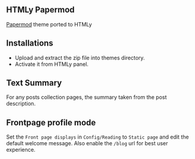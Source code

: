 ## HTMLy Papermod

[Papermod](https://github.com/adityatelange/hugo-PaperMod/) theme ported to HTMLy

## Installations

 -  Upload and extract the zip file into themes directory.
 -  Activate it from HTMLy panel.
 
## Text Summary

For any posts collection pages, the summary taken from the post description.

## Frontpage profile mode

Set the `Front page displays` in `Config/Reading` to `Static page` and edit the default welcome message. Also enable the `/blog` url for best user experience.